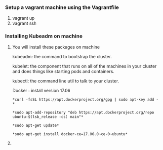 ### Setup a vagrant machine using the Vagrantfile
1) vagrant up 
2) vagrant ssh 

### Installing Kubeadm on machine
1) You will install these packages on machine
    
    kubeadm: the command to bootstrap the cluster.

    kubelet: the component that runs on all of the machines in your cluster and does things like starting pods and containers.

    kubectl: the command line util to talk to your cluster.
    
    Docker : install version 17.06 
    
       *curl -fsSL https://apt.dockerproject.org/gpg | sudo apt-key add - *
       
       *sudo apt-add-repository "deb https://apt.dockerproject.org/repo ubuntu-$(lsb_release -cs) main"*
       
       *sudo apt-get update*
       
       *sudo apt-get install docker-ce=17.06.0~ce-0~ubuntu*
  
2) 
